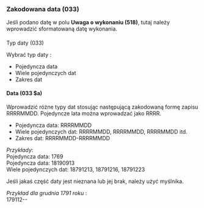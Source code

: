 ### Zakodowana data (033)  

Jeśli podano datę w polu **Uwaga o wykonaniu (518)**, tutaj należy wprowadzić sformatowaną datę wykonania.

####   
Typ daty  (033)

Wybrać typ daty :

- Pojedyncza data  
- Wiele pojedynczych dat  
- Zakres dat  
   

#### Data (033 $a)

Wprowadzić różne typy dat stosując następującą zakodowaną formę zapisu RRRRMMDD. Pojedyncze lata można wprowadzać jako RRRR.

- Pojedyncza data: RRRRMMDD
- Wiele pojedynczych dat: RRRRMMDD, RRRRMMDD, RRRRMMDD itd.  
- Zakres dat: RRRRMMDD-RRRRMMDD

_Przykłady_:  
Pojedyncza data: 1769  
Pojedyncza data: 18190913  
Wiele pojedynczych dat: 18791213, 18791216, 18791223

Jeśli jakaś część daty jest nieznana lub jej brak, należy użyć myślnika.

_Przykład dla grudnia_ _1791 roku_ :   
179112--